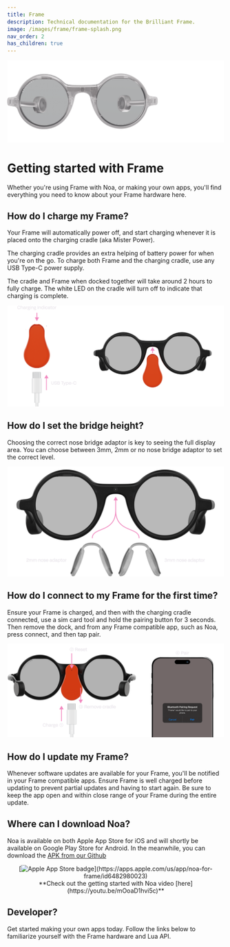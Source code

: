 ```yaml
---
title: Frame
description: Technical documentation for the Brilliant Frame.
image: /images/frame/frame-splash.png
nav_order: 2
has_children: true
---
```


![Brilliant Frame](/frame/images/frame-splash.png)

# Getting started with Frame

Whether you're using Frame with Noa, or making your own apps, you'll find everything you need to know about your Frame hardware here.

## How do I charge my Frame?

Your Frame will automatically power off, and start charging whenever it is placed onto the charging cradle (aka Mister Power).

The charging cradle provides an extra helping of battery power for when you're on the go. To charge both Frame and the charging cradle, use any USB Type-C power supply.

The cradle and Frame when docked together will take around 2 hours to fully charge. The white LED on the cradle will turn off to indicate that charging is complete.

![Charging Frame](/frame/images/frame-charging-diagram.png)

## How do I set the bridge height?

Choosing the correct nose bridge adaptor is key to seeing the full display area. You can choose between 3mm, 2mm or no nose bridge adaptor to set the correct level.

![Frame nose bridge height](/frame/images/frame-nose-bridge-diagram.png)

## How do I connect to my Frame for the first time?

Ensure your Frame is charged, and then with the charging cradle connected, use a sim card tool and hold the pairing button for 3 seconds. Then remove the dock, and from any Frame compatible app, such as Noa, press connect, and then tap pair.

![Pairing Frame to Noa](/frame/images/frame-pairing-diagram.png)

## How do I update my Frame?

Whenever software updates are available for your Frame, you'll be notified in your Frame compatible apps. Ensure Frame is well charged before updating to prevent partial updates and having to start again. Be sure to keep the app open and within close range of your Frame during the entire update.

## Where can I download Noa?

Noa is available on both Apple App Store for iOS and will shortly be available on Google Play Store for Android. In the meanwhile, you can download the [APK from our Github](https://github.com/brilliantlabsAR/noa-flutter/releases/latest)

<div style="text-align:center" markdown="1">
[<img src="https://upload.wikimedia.org/wikipedia/commons/3/3c/Download_on_the_App_Store_Badge.svg" alt="Apple App Store badge" width="125"/>](https://apps.apple.com/us/app/noa-for-frame/id6482980023)
<!-- &nbsp;&nbsp;&nbsp;&nbsp;&nbsp;&nbsp;&nbsp; -->
<!-- [<img src="https://upload.wikimedia.org/wikipedia/commons/7/78/Google_Play_Store_badge_EN.svg" alt="Google Play Store badge" width="125"/>](https://play.google.com/store/apps/details?id=xyz.brilliant.argpt) -->
</div>

<div style="text-align:center" markdown="1">
**Check out the getting started with Noa video [here](https://youtu.be/mOoaD1hvi5c)**
</div>

## Developer?

Get started making your own apps today. Follow the links below to familiarize yourself with the Frame hardware and Lua API.